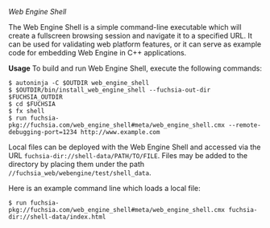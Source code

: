 *Web Engine Shell*

The Web Engine Shell is a simple command-line executable which will create a
fullscreen browsing session and navigate it to a specified URL. It can be used
for validating web platform features, or it can serve as example code for
embedding Web Engine in C++ applications.

**Usage**
To build and run Web Engine Shell, execute the following commands:

```
$ autoninja -C $OUTDIR web_engine_shell
$ $OUTDIR/bin/install_web_engine_shell --fuchsia-out-dir $FUCHSIA_OUTDIR
$ cd $FUCHSIA
$ fx shell
$ run fuchsia-pkg://fuchsia.com/web_engine_shell#meta/web_engine_shell.cmx --remote-debugging-port=1234 http://www.example.com
```

Local files can be deployed with the Web Engine Shell and accessed via the
URL `fuchsia-dir://shell-data/PATH/TO/FILE`. Files may be added to the directory
by placing them under the path `//fuchsia_web/webengine/test/shell_data`.

Here is an example command line which loads a local file:
```
$ run fuchsia-pkg://fuchsia.com/web_engine_shell#meta/web_engine_shell.cmx fuchsia-dir://shell-data/index.html
```

